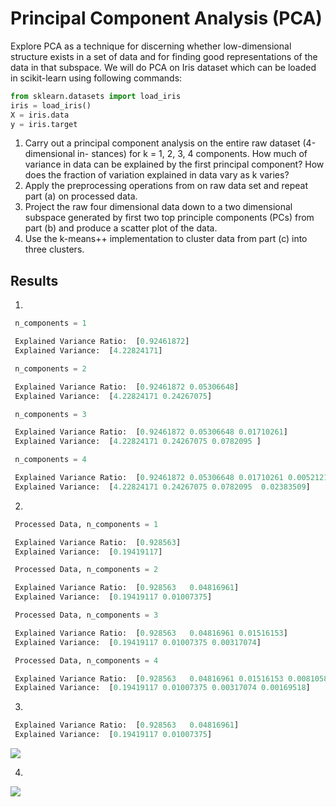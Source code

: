 # Principal Component Analysis (PCA)
Explore PCA as a technique for discerning whether low-dimensional structure exists in a set of data and for finding good representations of the data in that subspace. We will do PCA on Iris dataset which can be loaded in scikit-learn using following commands:
```python 
from sklearn.datasets import load_iris
iris = load_iris()
X = iris.data
y = iris.target
```
1. Carry out a principal component analysis on the entire raw dataset (4-dimensional in- stances) for k = 1, 2, 3, 4 components. How much of variance in data can be explained by the first principal component? How does the fraction of variation explained in data vary as k varies?
2. Apply the preprocessing operations from on raw data set and repeat part (a) on processed data.
3. Project the raw four dimensional data down to a two dimensional subspace generated by first two top principle components (PCs) from part (b) and produce a scatter plot of the data. 
4. Use the k-means++ implementation to cluster data from part (c) into three clusters.

## Results

1. 
```python
 n_components = 1 

 Explained Variance Ratio:  [0.92461872]  
 Explained Variance:  [4.22824171]

 n_components = 2 

 Explained Variance Ratio:  [0.92461872 0.05306648]  
 Explained Variance:  [4.22824171 0.24267075]

 n_components = 3 

 Explained Variance Ratio:  [0.92461872 0.05306648 0.01710261]  
 Explained Variance:  [4.22824171 0.24267075 0.0782095 ]

 n_components = 4 

 Explained Variance Ratio:  [0.92461872 0.05306648 0.01710261 0.00521218]  
 Explained Variance:  [4.22824171 0.24267075 0.0782095  0.02383509]
```

2.
```python
 Processed Data, n_components = 1 

 Explained Variance Ratio:  [0.928563]
 Explained Variance:  [0.19419117]

 Processed Data, n_components = 2 

 Explained Variance Ratio:  [0.928563   0.04816961]
 Explained Variance:  [0.19419117 0.01007375]

 Processed Data, n_components = 3 

 Explained Variance Ratio:  [0.928563   0.04816961 0.01516153]
 Explained Variance:  [0.19419117 0.01007375 0.00317074]

 Processed Data, n_components = 4 

 Explained Variance Ratio:  [0.928563   0.04816961 0.01516153 0.00810585]
 Explained Variance:  [0.19419117 0.01007375 0.00317074 0.00169518]
```

3. 
```python
 Explained Variance Ratio:  [0.928563   0.04816961]
 Explained Variance:  [0.19419117 0.01007375]
```
![](https://github.com/mrigankdoshy/principal-component-analysis/blob/main/assets/images/3.png)

4.  
![](https://github.com/mrigankdoshy/principal-component-analysis/blob/main/assets/images/4.png)
